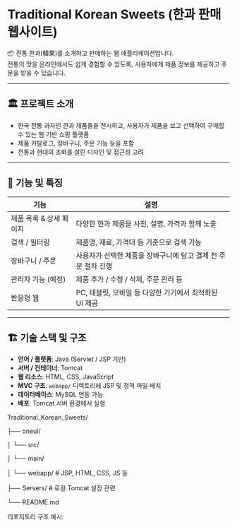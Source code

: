 # Traditional Korean Sweets (한과 판매 웹사이트)

📦 전통 한과(韓果)를 소개하고 판매하는 웹 애플리케이션입니다.  
전통의 맛을 온라인에서도 쉽게 경험할 수 있도록, 사용자에게 제품 정보를 제공하고 주문을 받을 수 있습니다.

---

## 🏛️ 프로젝트 소개

- 한국 전통 과자인 한과 제품들을 전시하고, 사용자가 제품을 보고 선택하여 구매할 수 있는 웹 기반 쇼핑 플랫폼  
- 제품 카탈로그, 장바구니, 주문 기능 등을 포함  
- 전통과 현대의 조화를 살린 디자인 및 접근성 고려  

---

## 🧩 기능 및 특징

| 기능 | 설명 |
|---|------|
| 제품 목록 & 상세 페이지 | 다양한 한과 제품을 사진, 설명, 가격과 함께 노출 |
| 검색 / 필터링 | 제품명, 재료, 가격대 등 기준으로 검색 가능 |
| 장바구니 / 주문 | 사용자가 선택한 제품을 장바구니에 담고 결제 전 주문 절차 진행 |
| 관리자 기능 (예정) | 제품 추가 / 수정 / 삭제, 주문 관리 등 |
| 반응형 웹 | PC, 태블릿, 모바일 등 다양한 기기에서 최적화된 UI 제공 |

---

## 🏗️ 기술 스택 및 구조

- **언어 / 플랫폼**: Java (Servlet / JSP 기반)  
- **서버 / 컨테이너**: Tomcat  
- **웹 리소스**: HTML, CSS, JavaScript  
- **MVC 구조**: `webapp/` 디렉토리에 JSP 및 정적 파일 배치  
- **데이터베이스**: MySQL 연동 가능
- **배포**: Tomcat 서버 환경에서 실행

Traditional_Korean_Sweets/

├── oneul/

│ └── src/

│ └── main/

│ └── webapp/ # JSP, HTML, CSS, JS 등

├── Servers/ # 로컬 Tomcat 설정 관련

└── README.md

리포지토리 구조 예시:
